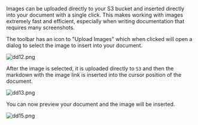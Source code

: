 Images can be uploaded directly to your S3 bucket and inserted directly into your document with a single click. This makes working with images extremely fast and efficient, especially when writing documentation that requires many screenshots.

The toolbar has an icon to "Upload Images" which when clicked will open a dialog to select the image to insert into your document.

![dd12.png](http://assets.dodgercms.com.s3.amazonaws.com/images/dd12.png)

After the image is selected, it is uploaded directly to `S3` and then the markdown with the image link is inserted into the cursor position of the document.

![dd13.png](http://assets.dodgercms.com.s3.amazonaws.com/images/dd13.png)

You can now preview your document and the image will be inserted.

![dd15.png](http://assets.dodgercms.com.s3.amazonaws.com/images/dd15.png)